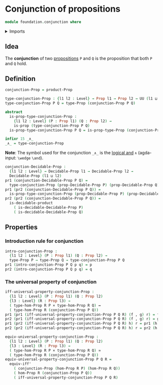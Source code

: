 # Conjunction of propositions

```agda
module foundation.conjunction where
```

<details><summary>Imports</summary>

```agda
open import foundation.decidable-types
open import foundation.dependent-pair-types
open import foundation.logical-equivalences
open import foundation.universe-levels

open import foundation-core.cartesian-product-types
open import foundation-core.decidable-propositions
open import foundation-core.equivalences
open import foundation-core.propositions
```

</details>

## Idea

The **conjunction** of two [propositions](foundation-core.propositions.md) `P`
and `Q` is the proposition that both `P` and `Q` hold.

## Definition

```agda
conjunction-Prop = product-Prop

type-conjunction-Prop : {l1 l2 : Level} → Prop l1 → Prop l2 → UU (l1 ⊔ l2)
type-conjunction-Prop P Q = type-Prop (conjunction-Prop P Q)

abstract
  is-prop-type-conjunction-Prop :
    {l1 l2 : Level} (P : Prop l1) (Q : Prop l2) →
    is-prop (type-conjunction-Prop P Q)
  is-prop-type-conjunction-Prop P Q = is-prop-type-Prop (conjunction-Prop P Q)

infixr 15 _∧_
_∧_ = type-conjunction-Prop
```

**Note**: The symbol used for the conjunction `_∧_` is the
[logical and](https://codepoints.net/U+2227) `∧` (agda-input: `\wedge` `\and`).

```agda
conjunction-Decidable-Prop :
  {l1 l2 : Level} → Decidable-Prop l1 → Decidable-Prop l2 →
  Decidable-Prop (l1 ⊔ l2)
pr1 (conjunction-Decidable-Prop P Q) =
  type-conjunction-Prop (prop-Decidable-Prop P) (prop-Decidable-Prop Q)
pr1 (pr2 (conjunction-Decidable-Prop P Q)) =
  is-prop-type-conjunction-Prop (prop-Decidable-Prop P) (prop-Decidable-Prop Q)
pr2 (pr2 (conjunction-Decidable-Prop P Q)) =
  is-decidable-product
    ( is-decidable-Decidable-Prop P)
    ( is-decidable-Decidable-Prop Q)
```

## Properties

### Introduction rule for conjunction

```agda
intro-conjunction-Prop :
  {l1 l2 : Level} (P : Prop l1) (Q : Prop l2) →
  type-Prop P → type-Prop Q → type-conjunction-Prop P Q
pr1 (intro-conjunction-Prop P Q p q) = p
pr2 (intro-conjunction-Prop P Q p q) = q
```

### The universal property of conjunction

```agda
iff-universal-property-conjunction-Prop :
  {l1 l2 : Level} (P : Prop l1) (Q : Prop l2)
  {l3 : Level} (R : Prop l3) →
  ( type-hom-Prop R P × type-hom-Prop R Q) ↔
  ( type-hom-Prop R (conjunction-Prop P Q))
pr1 (pr1 (iff-universal-property-conjunction-Prop P Q R) (f , g) r) = f r
pr2 (pr1 (iff-universal-property-conjunction-Prop P Q R) (f , g) r) = g r
pr1 (pr2 (iff-universal-property-conjunction-Prop P Q R) h) r = pr1 (h r)
pr2 (pr2 (iff-universal-property-conjunction-Prop P Q R) h) r = pr2 (h r)

equiv-universal-property-conjunction-Prop :
  {l1 l2 : Level} (P : Prop l1) (Q : Prop l2)
  {l3 : Level} (R : Prop l3) →
  ( type-hom-Prop R P × type-hom-Prop R Q) ≃
  ( type-hom-Prop R (conjunction-Prop P Q))
equiv-universal-property-conjunction-Prop P Q R =
  equiv-iff'
    ( conjunction-Prop (hom-Prop R P) (hom-Prop R Q))
    ( hom-Prop R (conjunction-Prop P Q))
    ( iff-universal-property-conjunction-Prop P Q R)
```
